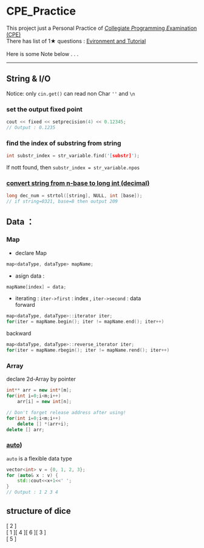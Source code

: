 # CPE_Practice

This project just a Personal Practice of [*C*ollegiate *P*rogramming *E*xamination (CPE)](https://cpe.cse.nsysu.edu.tw/)<br>
There has list of 1★ questions : [Evironment and Tutorial](https://cpe.cse.nsysu.edu.tw/environment.php)<br>
<br>
Here is some Note below . . .

---

## String & I/O
Notice: only `cin.get()` can read non Char `''` and `\n` <br>

### set the output fixed point
```cpp
cout << fixed << setprecision(4) << 0.12345;
// Output : 0.1235
```

### find the index of substring from string
```cpp
int substr_index = str_variable.find('[substr]');
```
If nott found, then `substr_index = str_variable.npos`
### [convert string from n-base to long int (decimal)](https://blog.csdn.net/qq_41822647/article/details/102838860)
```cpp
long dec_num = strtol([string], NULL, int [base]);
// if string=0321, base=8 then output 209
```

## Data ：
### Map
- declare Map
```cpp
map<dataType, dataType> mapName;
```
- asign data : 
```cpp
mapName[index] = data;
```
- iterating :
`iter->first` : index , `iter->second` : data <br>
forward
```cpp
map<dataType, dataType>::iterator iter;
for(iter = mapName.begin(); iter != mapName.end(); iter++)
```
backward
```cpp
map<dataType, dataType>::reverse_iterator iter;
for(iter = mapName.rbegin(); iter != mapName.rend(); iter++)
```

### Array
declare 2d-Array by pointer
```cpp
int** arr = new int*[m];
for(int i=0;i<m;i++)
    arr[i] = new int[n];

// Don't forget release address after using!
for(int i=0;i<m;i++)
    delete [] *(arr+i);
delete [] arr;
```


### [auto](https://blog.gtwang.org/programming/cpp-auto-variable-tutorial/))
`auto` is a flexible data type
```cpp
vector<int> v = {0, 1, 2, 3};
for (auto& x : v) {
    std::cout<<x+1<<' ';
}
// Output : 1 2 3 4
```

## structure of dice
[ 2 ]  
[ 1 ][ 4 ][ 6 ][ 3 ]  
[ 5 ]  
